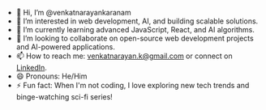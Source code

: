 - 👋 Hi, I’m @venkatnarayankaranam
- 👀 I’m interested in web development, AI, and building scalable solutions.
- 🌱 I’m currently learning advanced JavaScript, React, and AI algorithms.
- 💞️ I’m looking to collaborate on open-source web development projects and AI-powered applications.
- 📫 How to reach me: venkatnarayan.k@gmail.com or connect on [LinkedIn](https://www.linkedin.com/in/venkatnarayankaranam).
- 😄 Pronouns: He/Him
- ⚡ Fun fact: When I'm not coding, I love exploring new tech trends and binge-watching sci-fi series!
